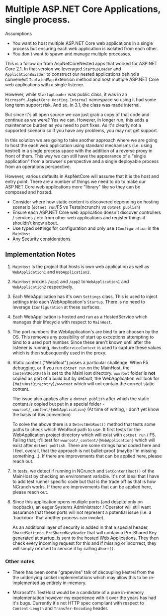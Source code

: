 # Multiple ASP.NET Core Applications, single process.

Assumptions

- You want to host multiple ASP.NET Core web applications in a single process but
  ensuring each web application is isolated from each other.
- You don't want to spawn and manage multiple processes.

This is a follow on from AspNetCoreNested apps that worked for ASP.NET Core 2.1.
In that version we leveraged `StartupLoader` and `ApplicationBuilder` to
construct our nested applications behind a convenient `IsolatedMap` extension
method and host multiple ASP.NET Core web applications with a single listener.

However, while `StartupLoader` was public class, it was in an
`Microsoft.AspNetCore.Hosting.Internal` namespace so using it had some long term
support risk. And so, in 3.1, the class was made internal.

But since it's all open source we can just grab a copy of that code and continue
as we were? Yes we can. However, in longer run, this adds a maintenance burden
as you need to port fixes. As it's clearly not a supported scenario so if you
have any problems, you may not get support.

In this solution we are going to take another approach where we are going to
host the each web application using standard mechanisms (i.e. using kestrel) in
a single process space with the addition of a reverse proxy in front of them.
This way we can still have the appearance of a "single application" from a
browser's perspective and a single deployable process from an operations
perspective.

However, various defaults in AspNetCore will assume that it is the host and
entry point. There are a number of things we need to do to make our ASP.NET Core
web applications more "library" like so they can be composed and hosted.

- Consider where how static content is discovered depending on hosting scenario
  (`dotnet run`/F5 vs Tests(ncrunch) vs `dotnet publish`)
- Ensure each ASP.NET Core web application doesn't discover controllers /
  services / etc from other web applications and register things it shouldn't
  know about.
- Use typed settings for configuration and only use `IConfiguration` in the `MainHost`.
- Any Security considerations.

## Implementation Notes

1. `MainHost` is the project that hosts is own web application as well as
   `WebApplication1` and `WebApplication2`.

1. `MainHost` proxies `/app1` and `/app2` to  `WebApplication1` and
   `WebApplication2` respectively.

1. Each WebApplication has it's own `Settings` class. This is used to inject
   settings into each WebApplication's `Startup`. There is no need to leverage
   `IConfiguration` at these surfaces.

1. Each WebApplication is hosted and run as a HostedService which manages their
   lifecycle with respect to `MainHost`.

1. The port numbers the WebApplication's are bind to are choosen by the OS. This
   removes any possibility of start up exceptions attempting to bind to a used
   port number. Since these aren't known until after the listener is running,
   `HostedServiceContext` is used to capture these values which is then
   subsequently used in the proxy.

1. Static content ("WebRoot") poses a particular challenge. When F5 debugging,
   or if you run `dotnet run` on the MainHost, the `ContentRootPath` is set to
   the MainHost directory. `wwwroot` folder is **not** copied as part of a build
   but by default, the WebApplication will look for
   `{MainHostDirecotry}/wwwroot` which will not contain the correct static content.

   The issue also applies after a `dotnet publish` after which the static
   content _is_ copied but put in a special folder -
   `wwwroot/_content/{WebApplication}` (At time of writing, I don't yet know the
   basis of this convention)

   To solve the above there is a `DetectWebRoot()` method that tests some paths
   to check which WebRoot path to use. It first tests for the WebApplication
   project directory which will exist with `dotnet run` / F5. Failing that,
   it'll test for `wwwroot/_content/{WebApplication}` which will exist after
   `dotnet publish`. There are some strings hand coded here and I feel, overall,
   that the approach is not bullet-proof (maybe I'm missing something...). If
   there are improvements that can be applied here, please reach out.

1. In tests, we detect if running in NCrunch and `SetContentRoot()` of the
   MainHost by checking an environment variable. It's not ideal that I have to
   add test runner specific code but that is the trade off as that is how
   NCrunch works. If there are improvements that can be applied here, please
   reach out.

1. Since this application opens multiple ports (and despite only on loopback),
   an eager Systems Administrator / Operator will still want assurance that
   these ports will not represent a potential issue (i.e. a 'backdoor' that
   another process can invoke).

   As an additional layer of security is added in that a special header,
   `SharedSettings.PreSharedKeyHeader` that will contain a Pre-Shared Key
   generated at startup, is sent to the hosted Web Applications. They then check
   every incoming request for this and if missing or incorrect, they will
   simply refused to service it by calling `Abort()`.

### Other notes

- There has been some "grapevine" talk of decoupling kestrel from the the
  underlying socket implementations which may allow this to be re-implemented as
  entirely in-memory.

- Microsoft's TestHost would be a candidate of a pure in-memory implementation
  however my experience with it over the years has had it's bugs. Currently it's
  not HTTP spec compliant with respect to `Content-Length` and
  `Transfer-Encoding` header.
